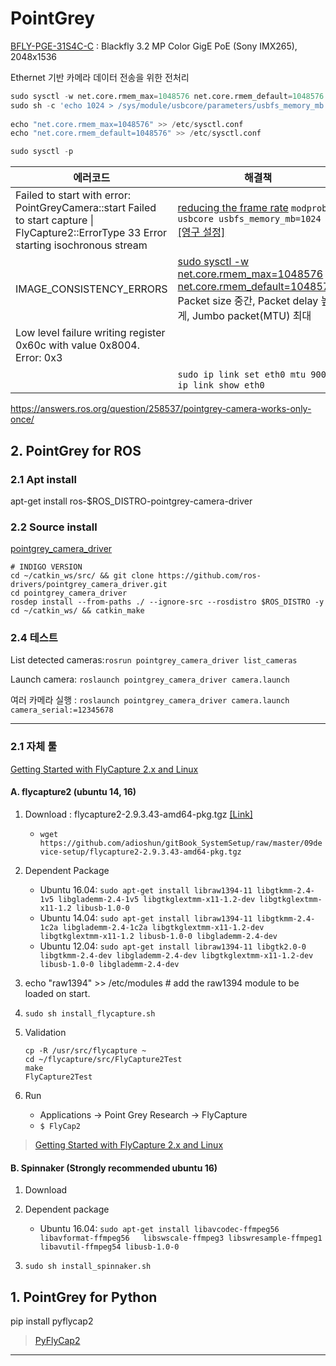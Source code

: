 # PointGrey

[BFLY-PGE-31S4C-C](http://www.av-iq.com/avcat/ctl17578/index.cfm?manufacturer=point-grey-research-flir&product=bfly-pge-31s4c-c) : Blackfly 3.2 MP Color GigE PoE (Sony IMX265), 2048x1536 

Ethernet 기반 카메라 데이터 전송을 위한 전처리 

```python
sudo sysctl -w net.core.rmem_max=1048576 net.core.rmem_default=1048576
sudo sh -c 'echo 1024 > /sys/module/usbcore/parameters/usbfs_memory_mb'
 
echo "net.core.rmem_max=1048576" >> /etc/sysctl.conf
echo "net.core.rmem_default=1048576" >> /etc/sysctl.conf

sudo sysctl -p
```



| 에러코드 | 해결책 |
| --- | --- |
| Failed to start with error: PointGreyCamera::start Failed to start capture \| FlyCapture2::ErrorType 33 Error starting isochronous stream | [reducing the frame rate](https://stackoverflow.com/questions/12070778/trouble-in-driving-point-grey-grasshoper-cameras) `modprobe usbcore usbfs_memory_mb=1024` <br>[\[영구 설정\]](https://stackoverflow.com/questions/43297480/failed-isochronous-start-error-0x2-when-starting-reading-from-2-cameras-ptgre) |
| IMAGE\_CONSISTENCY\_ERRORS | [sudo sysctl -w net.core.rmem\_max=1048576 net.core.rmem\_default=1048576](http://www.ptgrey.com/KB/10016), <br>Packet size 중간, Packet delay 높게, Jumbo packet\(MTU\) 최대 |
| Low level failure writing register 0x60c with value 0x8004. Error: 0x3 |  |
|  | `sudo ip link set eth0 mtu 9000`& `ip link show eth0` |




https://answers.ros.org/question/258537/pointgrey-camera-works-only-once/




## 2. PointGrey for ROS

### 2.1 Apt install

apt-get install ros-$ROS_DISTRO-pointgrey-camera-driver

### 2.2 Source install

[pointgrey\_camera\_driver](http://wiki.ros.org/pointgrey_camera_driver)

```
# INDIGO VERSION
cd ~/catkin_ws/src/ && git clone https://github.com/ros-drivers/pointgrey_camera_driver.git
cd pointgrey_camera_driver
rosdep install --from-paths ./ --ignore-src --rosdistro $ROS_DISTRO -y
cd ~/catkin_ws/ && catkin_make
```


### 2.4 테스트 

List detected cameras:`rosrun pointgrey_camera_driver list_cameras`

Launch camera: `roslaunch pointgrey_camera_driver camera.launch`

여러 카메라 실행 : `roslaunch pointgrey_camera_driver camera.launch camera_serial:=12345678`

---

### 2.1 자체 툴

[Getting Started with FlyCapture 2.x and Linux](https://www.ptgrey.com/KB/10548)

#### A. flycapture2 \(ubuntu 14, 16\)

1. Download : flycapture2-2.9.3.43-amd64-pkg.tgz [\[Link\]](https://www.ptgrey.com/support/downloads)
   - `wget https://github.com/adioshun/gitBook_SystemSetup/raw/master/09device-setup/flycapture2-2.9.3.43-amd64-pkg.tgz`

2. Dependent Package

   * Ubuntu 16.04: `sudo apt-get install libraw1394-11 libgtkmm-2.4-1v5 libglademm-2.4-1v5 libgtkglextmm-x11-1.2-dev libgtkglextmm-x11-1.2 libusb-1.0-0`
   * Ubuntu 14.04: `sudo apt-get install libraw1394-11 libgtkmm-2.4-1c2a libglademm-2.4-1c2a libgtkglextmm-x11-1.2-dev libgtkglextmm-x11-1.2 libusb-1.0-0 libglademm-2.4-dev`
   * Ubuntu 12.04: `sudo apt-get install libraw1394-11 libgtk2.0-0 libgtkmm-2.4-dev libglademm-2.4-dev libgtkglextmm-x11-1.2-dev libusb-1.0-0 libglademm-2.4-dev`

3. echo "raw1394" >> /etc/modules #  add the raw1394 module to be loaded on start.  

4. `sudo sh install_flycapture.sh`

5. Validation

   ```
   cp -R /usr/src/flycapture ~
   cd ~/flycapture/src/FlyCapture2Test
   make
   FlyCapture2Test
   ```

6. Run

   * Applications -&gt; Point Grey Research -&gt; FlyCapture
   * `$ FlyCap2`

> [Getting Started with FlyCapture 2.x and Linux](https://www.ptgrey.com/tan/10548)

#### B. Spinnaker \(Strongly recommended ubuntu 16\)

1. Download

2. Dependent package

   * Ubuntu 16.04: `sudo apt-get install libavcodec-ffmpeg56 libavformat-ffmpeg56   libswscale-ffmpeg3 libswresample-ffmpeg1 libavutil-ffmpeg54 libusb-1.0-0`

3. `sudo sh install_spinnaker.sh`

## 1. PointGrey for Python

pip install pyflycap2

> [PyFlyCap2](https://matham.github.io/pyflycap2/index.html)


---



